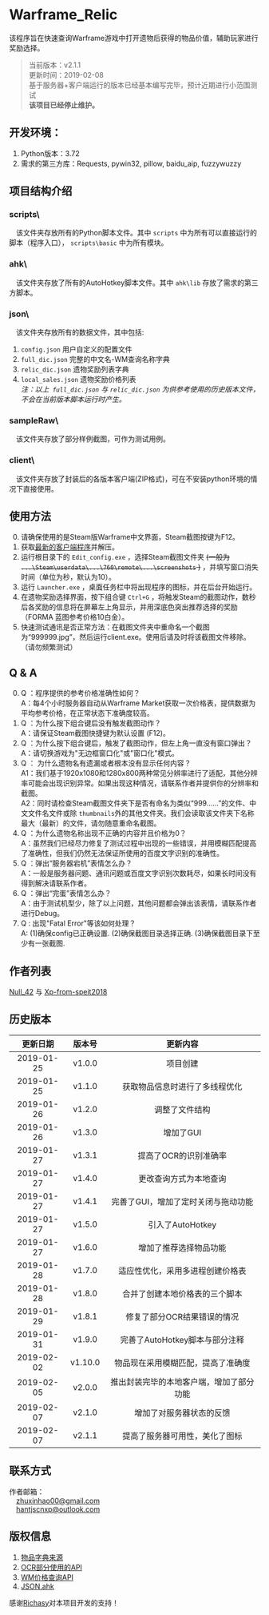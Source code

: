 # Warframe_Relic
该程序旨在快速查询Warframe游戏中打开遗物后获得的物品价值，辅助玩家进行奖励选择。
>当前版本：v2.1.1  
更新时间：2019-02-08    
基于服务器+客户端运行的版本已经基本编写完毕，预计近期进行小范围测试  
**该项目已经停止维护。**

## 开发环境：
1. Python版本：3.72
2. 需求的第三方库：Requests, pywin32, pillow, baidu_aip, fuzzywuzzy

## 项目结构介绍
### scripts\
&emsp;该文件夹存放所有的Python脚本文件。其中 `scripts` 中为所有可以直接运行的脚本（程序入口）， `scripts\basic` 中为所有模块。

### ahk\
&emsp;该文件夹存放了所有的AutoHotkey脚本文件。其中 `ahk\lib` 存放了需求的第三方脚本。
### json\
&emsp;该文件夹存放所有的数据文件，其中包括:  
1. `config.json` 用户自定义的配置文件
2. `full_dic.json` 完整的中文名-WM查询名称字典
3. `relic_dic.json` 遗物奖励列表字典
4. `local_sales.json` 遗物奖励价格列表  
*注：以上` full_dic.json` 与 `relic_dic.json` 为供参考使用的历史版本文件，不会在当前版本脚本运行时产生。*
### sampleRaw\
&emsp;该文件夹存放了部分样例截图，可作为测试用例。
### client\
&emsp;该文件夹存放了封装后的各版本客户端(ZIP格式)，可在不安装python环境的情况下直接使用。


## 使用方法
0. 请确保使用的是Steam版Warframe中文界面，Steam截图按键为F12。
1. 获取[最新的客户端程序](http://47.102.125.24/downloads/Warframe_Relic_client_v2.1.1.zip)并解压。
2. 运行根目录下的 `Edit_config.exe` ，选择Steam截图文件夹 ~~(一般为 `...\Steam\userdata\...\760\remote\...\screenshots` )~~ ，并填写窗口消失时间（单位为秒，默认为10）。
3. 运行 `Launcher.exe` ，桌面任务栏中将出现程序的图标，并在后台开始运行。
4. 在遗物奖励选择界面，按下组合键 `Ctrl+G` ，将触发Steam的截图动作，数秒后各奖励的信息将在屏幕左上角显示，并用深底色突出推荐选择的奖励（FORMA 蓝图参考价格10白金）。  
5. 快速测试通讯是否正常方法：在截图文件夹中重命名一个截图为“999999.jpg”，然后运行client.exe。使用后请及时将该截图文件移除。（请勿频繁测试）  

## Q & A
0. Q ：程序提供的参考价格准确性如何？  
A：每4个小时服务器自动从Warframe Market获取一次价格表，提供数据为平均参考价格，在正常状态下准确度较高。
1. Q ：为什么按下组合键后没有触发截图动作？  
A：请保证Steam截图快捷键为默认设置 (F12)。
2. Q ：为什么按下组合键后，触发了截图动作，但左上角一直没有窗口弹出？  
A：请切换游戏为"无边框窗口化"或"窗口化"模式。  
3. Q ： 为什么遗物名有遗漏或者根本没有显示任何内容？  
A1：我们基于1920x1080和1280x800两种常见分辨率进行了适配，其他分辨率可能会出现识别异常。如果出现这种情况，请联系作者并提供你的分辨率和截图。  
A2：同时请检查Steam截图文件夹下是否有命名为类似“999……”的文件、中文文件名文件或除 `thumbnails`外的其他文件夹。我们会读取该文件夹下名称最大（最新）的文件，请勿随意重命名截图。
4. Q ：为什么遗物名称出现不正确的内容并且价格为0？  
A：虽然我们已经尽力修复了测试过程中出现的一些错误，并用模糊匹配提高了准确性，但我们仍然无法保证所使用的百度文字识别的准确性。  
5. Q ：弹出“服务器宕机”表情怎么办？  
A：一般是服务器问题、通讯问题或百度文字识别次数耗尽，如果长时间没有得到解决请联系作者。  
6. Q ：弹出“完蛋”表情怎么办？  
A：由于测试机型少，除了以上问题，其他问题都会弹出该表情，请联系作者进行Debug。    
7. Q : 出现"Fatal Error"等该如何处理？  
A: (1)确保config已正确设置. (2)确保截图目录选择正确. (3)确保截图目录下至少有一张截图.

## 作者列表
[Null_42](https://github.com/EricZhu-42) 与 [Xp-from-speit2018](https://github.com/Xp-from-speit2018)

## 历史版本

更新日期|版本号|更新内容
:--:|:--:|:---:
2019-01-25|v1.0.0 |项目创建  
2019-01-25|v1.1.0 |获取物品信息时进行了多线程优化  
2019-01-26|v1.2.0 |调整了文件结构  
2019-01-26|v1.3.0 |增加了GUI  
2019-01-27|v1.3.1 |提高了OCR的识别准确率  
2019-01-27|v1.4.0 |更改查询方式为本地查询  
2019-01-27|v1.4.1 |完善了GUI，增加了定时关闭与拖动功能  
2019-01-27|v1.5.0 |引入了AutoHotkey  
2019-01-27|v1.6.0 |增加了推荐选择物品功能  
2019-01-28|v1.7.0 |适应性优化，采用多进程创建价格表
2019-01-28|v1.8.0 |合并了创建本地价格表的三个脚本
2019-01-29|v1.8.1 |修复了部分OCR结果错误的情况
2019-01-31|v1.9.0 |完善了AutoHotkey脚本与部分注释
2019-02-02|v1.10.0 |物品现在采用模糊匹配，提高了准确度
2019-02-05|v2.0.0 |推出封装完毕的本地客户端，增加了部分功能
2019-02-07|v2.1.0 |增加了对服务器状态的反馈
2019-02-07|v2.1.1 |提高了服务器可用性，美化了图标

## 联系方式  
作者邮箱：  
&emsp;zhuxinhao00@gmail.com  
&emsp;hantjscnxp@outlook.com
 
## 版权信息
 1. [物品字典来源](https://github.com/Richasy/WFA_Lexicon)
 2. [OCR部分使用的API](https://ai.baidu.com)
 3. [WM价格查询API](http://wfa.richasy.cn)
 4. [JSON.ahk](https://github.com/cocobelgica/AutoHotkey-JSON)  
 
 感谢[Richasy](https://github.com/Richasy)对本项目开发的支持！
